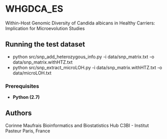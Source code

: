 # WHGDCA_ES
Within-Host Genomic Diversity of Candida albicans in Healthy Carriers: Implication for Microevolution Studies

## Running the test dataset
+ python src/snp_add_heterozygous_info.py -i data/snp_matrix.txt -o data/snp_matrix.withHTZ.txt
+ python src/snp_extract_microLOH.py -i data/snp_matrix.withHTZ.txt -o data/microLOH.txt

### Prerequisites
+ **Python      (2.7)**

## Authors
Corinne Maufrais
Bioinformatics and Biostatistics Hub C3BI - Institut Pasteur
Paris, France

